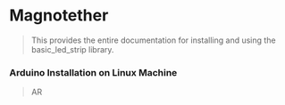 # Magnotether 
> This provides the entire documentation for installing and using the basic_led_strip library. 

### Arduino Installation on Linux Machine
> AR
